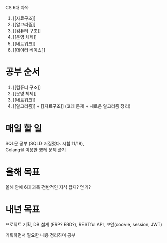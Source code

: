 CS 6대 과목

1. [[자료구조]]
2. [[알고리즘]]
3. [[컴퓨터 구조]]
4. [[운영 체제]]
5. [[네트워크]]
6. [[데이터 베이스]]

# **공부 순서**

1. [[컴퓨터 구조]]
2. [[운영 체제]]
3. [[네트워크]]
4. [[알고리즘]] + [[자료구조]] (코테 문제 + 새로운 알고리즘 정리)

# **매일 할 일**

SQL문 공부 (SQLD 저질렀다. 시험 11/18),   
Golang을 이용한 코테 문제 풀기

# **올해 목표**

올해 안에 6대 과목 전반적인 지식 탑재? 얻기?

# **내년 목표**

프로젝트
기획, DB 설계 (ERP? ERD?), RESTful API, 보안(cookie, session, JWT)

기획하면서 필요한 내용 정리하며 공부
